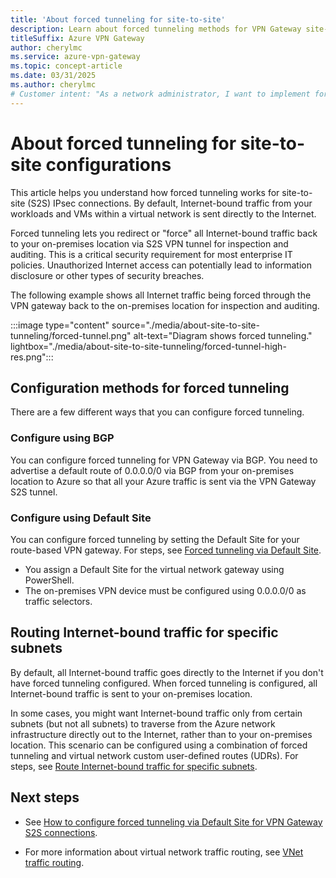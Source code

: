 ```yaml
---
title: 'About forced tunneling for site-to-site'
description: Learn about forced tunneling methods for VPN Gateway site-to-site connections.
titleSuffix: Azure VPN Gateway
author: cherylmc
ms.service: azure-vpn-gateway
ms.topic: concept-article
ms.date: 03/31/2025
ms.author: cherylmc
# Customer intent: "As a network administrator, I want to implement forced tunneling for site-to-site VPN connections, so that I can ensure all Internet-bound traffic is inspected and audited for compliance with enterprise security policies."
---
```


# About forced tunneling for site-to-site configurations

This article helps you understand how forced tunneling works for site-to-site (S2S) IPsec connections. By default, Internet-bound traffic from your workloads and VMs within a virtual network is sent directly to the Internet.

Forced tunneling lets you redirect or "force" all Internet-bound traffic back to your on-premises location via S2S VPN tunnel for inspection and auditing. This is a critical security requirement for most enterprise IT policies. Unauthorized Internet access can potentially lead to information disclosure or other types of security breaches.

The following example shows all Internet traffic being forced through the VPN gateway back to the on-premises location for inspection and auditing.

:::image type="content" source="./media/about-site-to-site-tunneling/forced-tunnel.png" alt-text="Diagram shows forced tunneling." lightbox="./media/about-site-to-site-tunneling/forced-tunnel-high-res.png":::

## Configuration methods for forced tunneling

There are a few different ways that you can configure forced tunneling.

### Configure using BGP

You can configure forced tunneling for VPN Gateway via BGP. You  need to advertise a default route of 0.0.0.0/0 via BGP from your on-premises location to Azure so that all your Azure traffic is sent via the VPN Gateway S2S tunnel.

### Configure using Default Site

You can configure forced tunneling by setting the Default Site for your route-based VPN gateway. For steps, see [Forced tunneling via Default Site](site-to-site-tunneling.md).

* You assign a Default Site for the virtual network gateway using PowerShell.
* The on-premises VPN device must be configured using 0.0.0.0/0 as traffic selectors.

## Routing Internet-bound traffic for specific subnets

By default, all Internet-bound traffic goes directly to the Internet if you don't have forced tunneling configured. When forced tunneling is configured, all Internet-bound traffic is sent to your on-premises location.

In some cases, you might want Internet-bound traffic only from certain subnets (but not all subnets) to traverse from the Azure network infrastructure directly out to the Internet, rather than to your on-premises location. This scenario can be configured using a combination of forced tunneling and virtual network custom user-defined routes (UDRs). For steps, see [Route Internet-bound traffic for specific subnets](site-to-site-tunneling.md#udr).

## Next steps

* See [How to configure forced tunneling via Default Site for VPN Gateway S2S connections](site-to-site-tunneling.md).

* For more information about virtual network traffic routing, see [VNet traffic routing](../virtual-network/virtual-networks-udr-overview.md).
